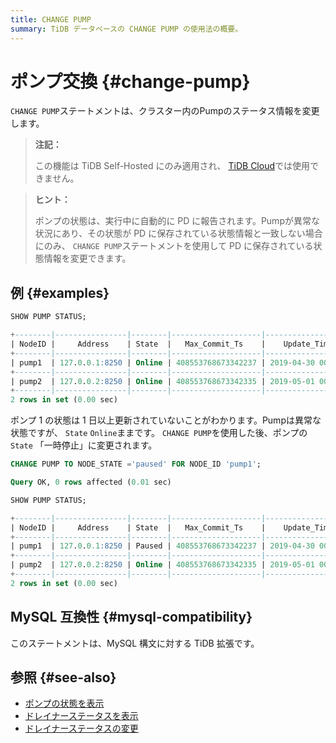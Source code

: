 ```yaml
---
title: CHANGE PUMP
summary: TiDB データベースの CHANGE PUMP の使用法の概要。
---
```


# ポンプ交換 {#change-pump}

`CHANGE PUMP`ステートメントは、クラスター内のPumpのステータス情報を変更します。

> **注記：**
>
> この機能は TiDB Self-Hosted にのみ適用され、 [TiDB Cloud](https://docs.pingcap.com/tidbcloud/)では使用できません。

> **ヒント：**
>
> ポンプの状態は、実行中に自動的に PD に報告されます。Pumpが異常な状況にあり、その状態が PD に保存されている状態情報と一致しない場合にのみ、 `CHANGE PUMP`ステートメントを使用して PD に保存されている状態情報を変更できます。

## 例 {#examples}

```sql
SHOW PUMP STATUS;
```

```sql
+--------|----------------|--------|--------------------|---------------------|
| NodeID |     Address    | State  |   Max_Commit_Ts    |    Update_Time      |
+--------|----------------|--------|--------------------|---------------------|
| pump1  | 127.0.0.1:8250 | Online | 408553768673342237 | 2019-04-30 00:00:01 |
+--------|----------------|--------|--------------------|---------------------|
| pump2  | 127.0.0.2:8250 | Online | 408553768673342335 | 2019-05-01 00:00:02 |
+--------|----------------|--------|--------------------|---------------------|
2 rows in set (0.00 sec)
```

ポンプ 1 の状態は 1 日以上更新されていないことがわかります。Pumpは異常な状態ですが、 `State` `Online`ままです。 `CHANGE PUMP`を使用した後、ポンプの`State` 「一時停止」に変更されます。

```sql
CHANGE PUMP TO NODE_STATE ='paused' FOR NODE_ID 'pump1';
```

```sql
Query OK, 0 rows affected (0.01 sec)
```

```sql
SHOW PUMP STATUS;
```

```sql
+--------|----------------|--------|--------------------|---------------------|
| NodeID |     Address    | State  |   Max_Commit_Ts    |    Update_Time      |
+--------|----------------|--------|--------------------|---------------------|
| pump1  | 127.0.0.1:8250 | Paused | 408553768673342237 | 2019-04-30 00:00:01 |
+--------|----------------|--------|--------------------|---------------------|
| pump2  | 127.0.0.2:8250 | Online | 408553768673342335 | 2019-05-01 00:00:02 |
+--------|----------------|--------|--------------------|---------------------|
2 rows in set (0.00 sec)
```

## MySQL 互換性 {#mysql-compatibility}

このステートメントは、MySQL 構文に対する TiDB 拡張です。

## 参照 {#see-also}

-   [ポンプの状態を表示](/sql-statements/sql-statement-show-pump-status.md)
-   [ドレイナーステータスを表示](/sql-statements/sql-statement-show-drainer-status.md)
-   [ドレイナーステータスの変更](/sql-statements/sql-statement-change-drainer.md)
